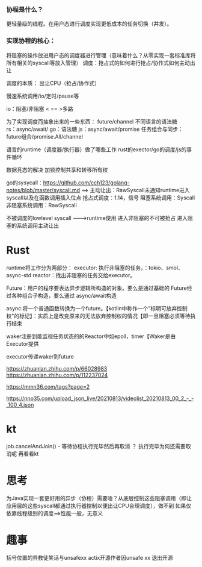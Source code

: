 ### 协程是什么？
更轻量级的线程。在用户态进行调度实现更低成本的任务切换（并发）。
### 实现协程的核心：
将阻塞的操作放进用户态的调度器进行管理（意味着什么？从零实现一套标准库将所有相关的syscall等放入管理）
调度：抢占式的如何进行抢占/协作式如何主动出让 
  
调度的本质：
    出让CPU（抢占/协作式）

慢速系统调用/io/定时/pause等 

 io：阻塞/非阻塞 < == >多路  

为了实现调度而抽象出来的一些东西：
    future/channel 
不同语言的语法糖  
    rs：async/await/
    go：语法糖 
    js：async/await/promise
任务组合与同步：
    future组合/promise.All/channel


语言的runtime（调度器/执行器）做了哪些工作
    rust的exector/go的调度/js的事件循环  

数据竞态的解决
    加锁控制共享和转移所有权

go的sysycall：https://github.com/cch123/golang-notes/blob/master/syscall.md
==>
主动让出：RawSyscall未通知runtime进入syscall以及在函数调用插入位点
抢占式调度：1.14，信号
阻塞系统调用：Syscall
非阻塞系统调用：RawSyscall

不被调度的lowlevel syscall  --->runtime使用
进入非阻塞的不可被抢占
进入阻塞的系统调用主动让出

# Rust
runtime将工作分为两部分：
executor: 执行非阻塞的任务。：tokio、smol、async-std
reactor：找出非阻塞的任务交给executor。

Future：用户的程序要表达异步逻辑所构造的对象。要么是通过基础的 Future经过各种组合子构造，要么通过 async/await构造

async:将一个普通函数转换为一个future。【kotlin中称作一个"标明可放弃控制权"的标记】：实质上是改变原来的无法放弃控制权的情况【即一旦阻塞必须等待执行结束

waker注册到能监视任务状态的的Reactor中如epoll，timer【Waker是由Executor提供

executor传递waker到future


https://zhuanlan.zhihu.com/p/66028983
https://zhuanlan.zhihu.com/p/112237024

https://mmn36.com/tags?page=2

https://nnp35.com/upload_json_live/20210813/videolist_20210813_00_2_-_-_100_4.json

# kt
job.cancelAndJoin() - 等待协程执行完毕然后再取消  ？ 执行完毕为何还需要取消呢
再看看kt

# 思考
为Java实现一套更好用的异步（协程）需要啥？从底层控制这些阻塞调用（即让应用层的这些syscall都通过执行器控制以便出让CPU合理调度），做不到
如果仅依靠线程级别的调度==>性能一般，无意义

# 趣事
括号位置的异教徒笑话与unsafexx
actix开源作者因unsafe xx 退出开源
